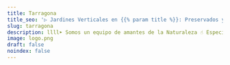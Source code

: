 ```yaml
---
title: Tarragona
title_seo: '▷ Jardines Verticales en {{% param title %}}: Preservados y Artificales'
slug: tarragona
description: llll➤ Somos un equipo de amantes de la Naturaleza ☝ Especializadas en Diseño de Interiores con Jardines Verticales en {{% param title %}}.
image: logo.png
draft: false
noindex: false
---
```

